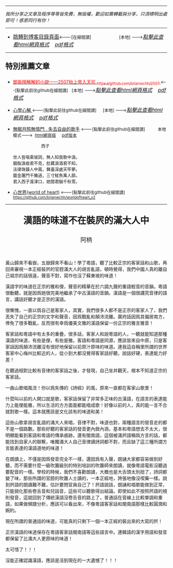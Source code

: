 ***
*我所分享之文章及程序等等皆免費，無版權，歡迎如實轉載與分享，只須標明出處即可！感恩同行有你！* 
****
- [<font size=3>跳轉到博客目錄頁面</font>](../tableOfContent.md)<---[<font size=2>在線閱讀</font>]&nbsp;&nbsp; &nbsp; &nbsp; &nbsp; &nbsp; &nbsp; &nbsp; &nbsp; &nbsp;&nbsp; &nbsp;  <font size=2> [本地] ---></font><font size=3>[*_點擊此查看html網頁格式_*](../tableOfContent.html)&nbsp; &nbsp; [*_pdf格式_*](../tableOfContent.md.pdf)</font>
****

### <p style="font-size: 23px; font-weight:900;">特別推薦文章</p>

- [<font color=red> 鄧紫棋解解的小說——2507抬上帝入天坑 <sub>https://github.com/brianwchh/2507 </sub></font>](https://github.com/brianwchh/worldofheart_v2/blob/main/md_and_html/%E9%84%A7%E7%B4%AB%E6%A3%8B%E8%A7%A3%E8%A7%A3%E7%9A%84%E5%B0%8F%E8%AA%AA%E2%80%94%E2%80%942507%E6%8A%AC%E4%B8%8A%E5%B8%9D%E5%85%A5%E5%A4%A9%E5%9D%91.md)<font size=2><---[點擊此前往github在線閱讀]</font>&nbsp;&nbsp; <font size=2> [本地] ---></font><font size=3>[*_點擊此查看html網頁格式_*](../md_and_html/鄧紫棋解解的小說——2507抬上帝入天坑.html)&nbsp; &nbsp; [*_pdf格式_*](../md_and_html/鄧紫棋解解的小說——2507抬上帝入天坑.md.pdf)</font> 

- [<font  > 心學心解 </font>](https://github.com/brianwchh/worldofheart_v2/blob/main/md_and_html/%E5%BF%83%E5%AD%B8%E6%96%B0%E8%A7%A3.md)<font size=2><---[點擊此前往github在線閱讀]</font>&nbsp;&nbsp; &nbsp;   <font size=2> [本地] ---></font><font size=3>[*_點擊此查看html網頁格式_*](../心學新解.html)&nbsp; &nbsp; [*_pdf格式_*](../心學新解.md.pdf)</font> 

- [<font  >無眠月照無情門 . 失去自由的歌手</font>](https://github.com/brianwchh/worldofheart_v2/blob/main/md_and_html/%E7%84%A1%E7%9C%A0%E6%9C%88%E7%85%A7%E7%84%A1%E6%83%85%E9%96%80.md)<font size=2> <---[點擊此前往github在線閱讀]</font> &nbsp;&nbsp;&nbsp;&nbsp;&nbsp;&nbsp;&nbsp;&nbsp; <font size=2>本地模式---> &nbsp;[html網頁版](../md_and_html/無眠月照無情門.html) &nbsp;&nbsp;&nbsp; [pdf版本](../md_and_html/無眠月照無情門.md.pdf) </font>

    <p><font size=2>&nbsp; &nbsp; &nbsp; &nbsp; &nbsp; &nbsp; &nbsp; &nbsp; &nbsp; &nbsp; &nbsp; &nbsp; 西子</br></br>世人皆唱東坡詞，無人知我歌中淚。</br>胭脂淚痕君不見，肚藏淚酒君不知。</br>法律珠鍊人中鳳，舞臺深處天牢夢。</br>鍍金屠門千豬過，三寸魷魚萬人舔。</br>君入西子渡津口，她閱君腦千秋雪。</font></p>
    
- [<font  >心世界(world of heart)</font>](https://github.com/brianwchh/worldofheart_v2)<font size=2> <---[點擊此前往github在線閱讀]</font> <sub> https://github.com/brianwchh/worldofheart_v2 </sub>

   

****

****<p align="center" style="font-size: 28px;">漢語的味道不在裝屄的滿大人中</p>****

<p align="center" style="font-size: large;">阿柄</p>

</br>

黃山歸來不看嶽，五嶽歸來不看山！學了粵語，聽了比較正宗的客家話和山歌，再回來審視一本正經裝屄的官腔滿大人的胡言亂語，頓時覺得，我們中國人真的離自己祖宗的話很遠，聲音不對，寫作也沒了蘇東坡的味道！    

漢語字的味道在正宗的雅和俚，聲音的精華在於六調九聲的重語輕音的音韻。粵語很動聽，就是因爲她很完美地繼承了中古漢語的音韻。漢語是一個很講究音律的語言，講話好聽才是正宗的漢語。  

很慚愧，一直以爲自己是客家人，其實，我們很多人都不是正宗的客家人了，我們丟失了自己的正宗的文字和聲音，因爲戰亂和顛沛流離。廣府話因爲其偏居南方，倖免了很多戰亂，反而很有幸爲優美文雅的漢語保留一份正宗的雅言雅音！   

客家話和粵語中有太多的重疊，很多話，客家人和說粵語的人，一聽就能知道那種漢語的味道，有些是俚，有些是雅。客語和粵語是同源，應該皆來自中原，只是客家話因爲顛沛流離沒有很好地保留以前原汁原味的味道。連我這自稱里所謂的世界客家中心梅州比較近的人，從小到大都沒覺得客家話好聽，說話好硬，表達能力好差！    

在聽過相對比較有音律的客家話之後，才發現，自己坐井觀天，根本不知道正宗的客家話。  

一曲山歌唱風流！你以爲失傳的《詩經》的風，原來一直都在客家山歌里！   

什麼叫以前的人開口就是歌，客家話保留了非常多正味的古漢語，在語言的表達能力上能俚能雅，所以生活的方方面面都能唱成歌！好像以前的人，真的能一言不合就對歌一樣。這本就應該是文化該有的味道和美！   

這些山歌拿胡言亂語的滿大人來唱，音律不對，味道也對，兩種語言的發音走的都不是一個路數。那些好聽的客家話的發音更內斂內涵，基本和粵語想去不太大，很明顯能看到客語和粵語的傳承痕跡。還有閩南語，這個被滿屄語稱爲方言的話，都能找到自家人的聯繫，唯獨滿大人自己音律讀詩詞都不對，而且缺了這三種所謂方言能表達的漢語道地的味道！   

在朗讀上，不僅是因爲發音完全不一樣，還因爲有入聲，朗誦大家都容易做到好聽，而不需要什麼一級吹簫級別的特別培訓的吹簫師來朗讀，就像粵語電影沒聽過要配音的一樣。學校的時候，我們不喜歡朗讀，大概也是大舌頭太別扭了，詩詞都變了味，那些所謂的官腔的吹簫人士讀的，一本正經地，誇張地像沒喫藥一樣。說到屄語的朗讀難不難，估計要問官員自己了！屄語說話，朗誦和唱歌能做到正常，只能弱化那些卷舌音和兒話音，這些可以聽歌得出結論。即使如此不按照屄語的規則發音，這就回到了傳統漢語沒卷舌音的路上了，普通話在音線上比較單調和重語，如果做頻譜分析，應該可以看出來，不像粵語客家話和閩南語那樣比較圓潤和婉約。       

現在所謂的普通話的味道，可能真的只剩下一個一本正經的裝出來的大寫的屄！     

正宗漢語的味道保存在粵語客家話閩南語等這些語言中。連韓語的漢字用語和發音都保留了比滿大人更原味的味道！

太可惜了！！！   

沒能正確認識漢語，應該是活到現在的一大遺憾了！！！         





